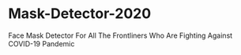 # Mask-Detector-2020
Face Mask Detector For All The Frontliners Who Are Fighting Against COVID-19 Pandemic 
